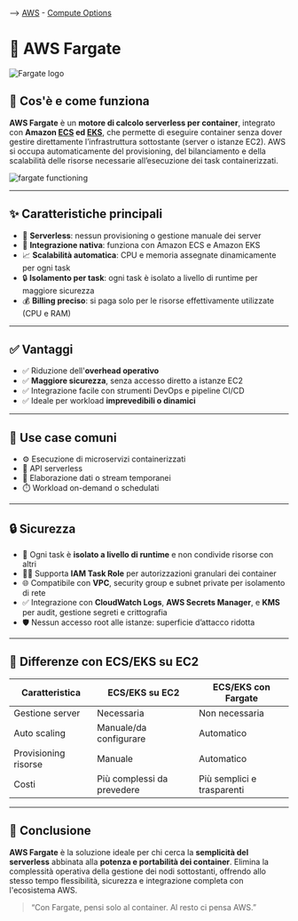 --> [AWS](00-Intro/AWS.md)  -  [Compute Options](01-Compute-options/AWS-Compute-Options.md)
# 🚢 AWS Fargate

![Fargate logo](fargate.webp)

## 📘 Cos'è e come funziona

**AWS Fargate** è un **motore di calcolo serverless per container**, integrato con **Amazon [ ECS](01-Compute-options/Amazon-ECS.md) ed [EKS](01-Compute-options/Amazon-EKS.md)**, che permette di eseguire container senza dover gestire direttamente l’infrastruttura sottostante (server o istanze EC2). AWS si occupa automaticamente del provisioning, del bilanciamento e della scalabilità delle risorse necessarie all’esecuzione dei task containerizzati.

![fargate functioning](fargate-functioning.png)

---

## ✨ Caratteristiche principali

- 🧩 **Serverless**: nessun provisioning o gestione manuale dei server  
- 🔗 **Integrazione nativa**: funziona con Amazon ECS e Amazon EKS  
- 📈 **Scalabilità automatica**: CPU e memoria assegnate dinamicamente per ogni task  
- 🔒 **Isolamento per task**: ogni task è isolato a livello di runtime per maggiore sicurezza  
- 💰 **Billing preciso**: si paga solo per le risorse effettivamente utilizzate (CPU e RAM)

---

## ✅ Vantaggi

- ✅ Riduzione dell'**overhead operativo**  
- ✅ **Maggiore sicurezza**, senza accesso diretto a istanze EC2  
- ✅ Integrazione facile con strumenti DevOps e pipeline CI/CD  
- ✅ Ideale per workload **imprevedibili o dinamici**  

---

## 🚀 Use case comuni

- ⚙️ Esecuzione di microservizi containerizzati  
- 📡 API serverless  
- 🔄 Elaborazione dati o stream temporanei  
- ⏱️ Workload on-demand o schedulati

---

## 🔒 Sicurezza

- 🔐 Ogni task è **isolato a livello di runtime** e non condivide risorse con altri
- 🧑‍💼 Supporta **IAM Task Role** per autorizzazioni granulari dei container
- 🌐 Compatibile con **VPC**, security group e subnet private per isolamento di rete
- ✅ Integrazione con **CloudWatch Logs**, **AWS Secrets Manager**, e **KMS** per audit, gestione segreti e crittografia
- 🛡️ Nessun accesso root alle istanze: superficie d’attacco ridotta

---

## 🔄 Differenze con ECS/EKS su EC2

| Caratteristica           | ECS/EKS su EC2              | ECS/EKS con Fargate       |
|--------------------------|-----------------------------|---------------------------|
| Gestione server          | Necessaria                  | Non necessaria            |
| Auto scaling             | Manuale/da configurare      | Automatico                |
| Provisioning risorse     | Manuale                     | Automatico                |
| Costi                    | Più complessi da prevedere  | Più semplici e trasparenti|

---

## 📌 Conclusione

**AWS Fargate** è la soluzione ideale per chi cerca la **semplicità del serverless** abbinata alla **potenza e portabilità dei container**. Elimina la complessità operativa della gestione dei nodi sottostanti, offrendo allo stesso tempo flessibilità, sicurezza e integrazione completa con l'ecosistema AWS.

> “Con Fargate, pensi solo al container. Al resto ci pensa AWS.”


